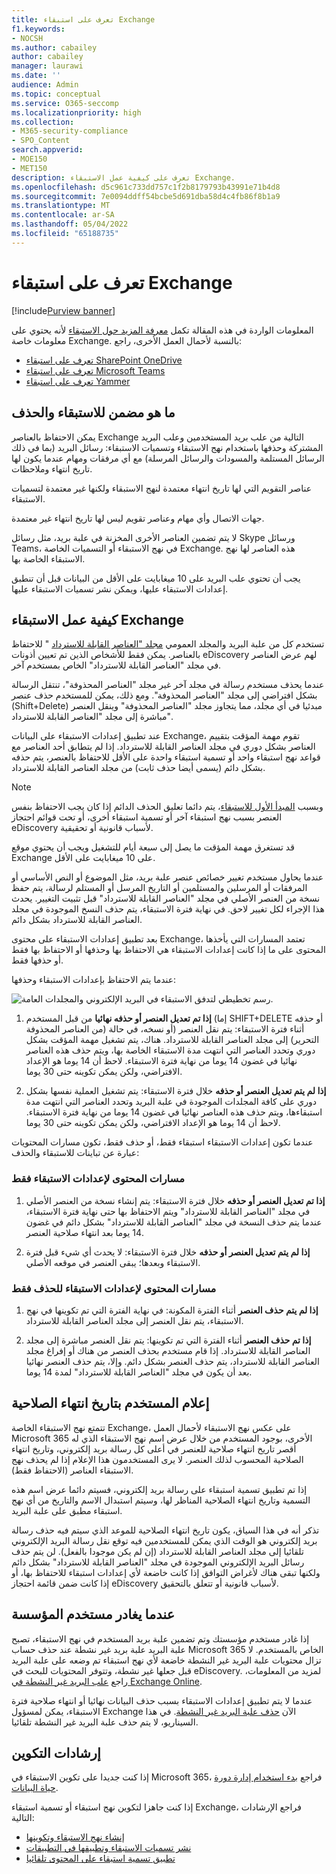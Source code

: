 ```yaml
---
title: تعرف على استبقاء Exchange
f1.keywords:
- NOCSH
ms.author: cabailey
author: cabailey
manager: laurawi
ms.date: ''
audience: Admin
ms.topic: conceptual
ms.service: O365-seccomp
ms.localizationpriority: high
ms.collection:
- M365-security-compliance
- SPO_Content
search.appverid:
- MOE150
- MET150
description: تعرف على كيفية عمل الاستبقاء Exchange.
ms.openlocfilehash: d5c961c733dd757c1f2b8179793b43991e71b4d8
ms.sourcegitcommit: 7e0094ddff54bcbe5d691dba58d4c4fb86f8b1a9
ms.translationtype: MT
ms.contentlocale: ar-SA
ms.lasthandoff: 05/04/2022
ms.locfileid: "65188735"
---
```

# <a name="learn-about-retention-for-exchange"></a>تعرف على استبقاء Exchange

[!include[Purview banner](../includes/purview-rebrand-banner.md)]

المعلومات الواردة في هذه المقالة تكمل [معرفة المزيد حول الاستبقاء](retention.md) لأنه يحتوي على معلومات خاصة Exchange.  بالنسبة لأحمال العمل الأخرى، راجع:

- [تعرف على استبقاء SharePoint OneDrive](retention-policies-sharepoint.md)
- [تعرف على استبقاء Microsoft Teams](retention-policies-teams.md)
- [تعرف على استبقاء Yammer](retention-policies-yammer.md)

## <a name="whats-included-for-retention-and-deletion"></a>ما هو مضمن للاستبقاء والحذف

يمكن الاحتفاظ بالعناصر Exchange التالية من علب بريد المستخدمين وعلب البريد المشتركة وحذفها باستخدام نهج الاستبقاء وتسميات الاستبقاء: رسائل البريد (بما في ذلك الرسائل المستلمة والمسودات والرسائل المرسلة) مع أي مرفقات ومهام عندما يكون لها تاريخ انتهاء وملاحظات. 

عناصر التقويم التي لها تاريخ انتهاء معتمدة لنهج الاستبقاء ولكنها غير معتمدة لتسميات الاستبقاء.

جهات الاتصال وأي مهام وعناصر تقويم ليس لها تاريخ انتهاء غير معتمدة.

لا يتم تضمين العناصر الأخرى المخزنة في علبة بريد، مثل رسائل Skype ورسائل Teams، في نهج الاستبقاء أو التسميات الخاصة Exchange. هذه العناصر لها نهج الاستبقاء الخاصة بها.

يجب أن تحتوي علب البريد على 10 ميغابايت على الأقل من البيانات قبل أن تنطبق إعدادات الاستبقاء عليها، ويمكن نشر تسميات الاستبقاء عليها.

## <a name="how-retention-works-for-exchange"></a>كيفية عمل الاستبقاء Exchange

تستخدم كل من علبة البريد والمجلد العمومي [مجلد "العناصر القابلة للاسترداد](/exchange/security-and-compliance/recoverable-items-folder/recoverable-items-folder) " للاحتفاظ بالعناصر. يمكن فقط للأشخاص الذين تم تعيين أذونات eDiscovery لهم عرض العناصر في مجلد "العناصر القابلة للاسترداد" الخاص بمستخدم آخر.
  
عندما يحذف مستخدم رسالة في مجلد آخر غير مجلد "العناصر المحذوفة"، تنتقل الرسالة بشكل افتراضي إلى مجلد "العناصر المحذوفة". ومع ذلك، يمكن للمستخدم حذف عنصر (Shift+Delete) مبدئيا في أي مجلد، مما يتجاوز مجلد "العناصر المحذوفة" وينقل العنصر مباشرة إلى مجلد "العناصر القابلة للاسترداد".
  
عند تطبيق إعدادات الاستبقاء على البيانات Exchange، تقوم مهمة المؤقت بتقييم العناصر بشكل دوري في مجلد العناصر القابلة للاسترداد. إذا لم يتطابق أحد العناصر مع قواعد نهج استبقاء واحد أو تسمية استبقاء واحدة على الأقل للاحتفاظ بالعنصر، يتم حذفه بشكل دائم (يسمى أيضا حذف ثابت) من مجلد العناصر القابلة للاسترداد.

> [!NOTE]
> وبسبب [المبدأ الأول للاستبقاء](retention.md#the-principles-of-retention-or-what-takes-precedence)، يتم دائما تعليق الحذف الدائم إذا كان يجب الاحتفاظ بنفس العنصر بسبب نهج استبقاء آخر أو تسمية استبقاء أخرى، أو تحت قوائم احتجاز eDiscovery لأسباب قانونية أو تحقيقية.

قد تستغرق مهمة المؤقت ما يصل إلى سبعة أيام للتشغيل ويجب أن يحتوي موقع Exchange على 10 ميغابايت على الأقل.
  
عندما يحاول مستخدم تغيير خصائص عنصر علبة بريد، مثل الموضوع أو النص الأساسي أو المرفقات أو المرسلين والمستلمين أو التاريخ المرسل أو المستلم لرسالة، يتم حفظ نسخة من العنصر الأصلي في مجلد "العناصر القابلة للاسترداد" قبل تثبيت التغيير. يحدث هذا الإجراء لكل تغيير لاحق. في نهاية فترة الاستبقاء، يتم حذف النسخ الموجودة في مجلد العناصر القابلة للاسترداد بشكل دائم.

بعد تطبيق إعدادات الاستبقاء على محتوى Exchange، تعتمد المسارات التي يأخذها المحتوى على ما إذا كانت إعدادات الاستبقاء هي الاحتفاظ بها وحذفها أو الاحتفاظ بها فقط أو حذفها فقط.

عندما يتم الاحتفاظ بإعدادات الاستبقاء وحذفها:

![رسم تخطيطي لتدفق الاستبقاء في البريد الإلكتروني والمجلدات العامة.](../media/88f174cc-bbf4-4305-93d7-0515f496c8f9.png)

1. **إذا تم تعديل العنصر أو حذفه نهائيا** من قبل المستخدم (إما SHIFT+DELETE أو حذفه من العناصر المحذوفة) أثناء فترة الاستبقاء: يتم نقل العنصر (أو نسخه، في حالة التحرير) إلى مجلد العناصر القابلة للاسترداد. هناك، يتم تشغيل مهمة المؤقت بشكل دوري وتحدد العناصر التي انتهت مدة الاستبقاء الخاصة بها، ويتم حذف هذه العناصر نهائيا في غضون 14 يوما من نهاية فترة الاستبقاء. لاحظ أن 14 يوما هو الإعداد الافتراضي، ولكن يمكن تكوينه حتى 30 يوما.

2. **إذا لم يتم تعديل العنصر أو حذفه** خلال فترة الاستبقاء: يتم تشغيل العملية نفسها بشكل دوري على كافة المجلدات الموجودة في علبة البريد وتحدد العناصر التي انتهت مدة استبقاءها، ويتم حذف هذه العناصر نهائيا في غضون 14 يوما من نهاية فترة الاستبقاء. لاحظ أن 14 يوما هو الإعداد الافتراضي، ولكن يمكن تكوينه حتى 30 يوما. 

عندما تكون إعدادات الاستبقاء استبقاء فقط، أو حذف فقط، تكون مسارات المحتويات عبارة عن تباينات للاستبقاء والحذف:

### <a name="content-paths-for-retain-only-retention-settings"></a>مسارات المحتوى لإعدادات الاستبقاء فقط

1. **إذا تم تعديل العنصر أو حذفه** خلال فترة الاستبقاء: يتم إنشاء نسخة من العنصر الأصلي في مجلد "العناصر القابلة للاسترداد" ويتم الاحتفاظ بها حتى نهاية فترة الاستبقاء، عندما يتم حذف النسخة في مجلد "العناصر القابلة للاسترداد" بشكل دائم في غضون 14 يوما بعد انتهاء صلاحية العنصر. 

2. **إذا لم يتم تعديل العنصر أو حذفه** خلال فترة الاستبقاء: لا يحدث أي شيء قبل فترة الاستبقاء وبعدها؛ يبقى العنصر في موقعه الأصلي.

### <a name="content-paths-for-delete-only-retention-settings"></a>مسارات المحتوى لإعدادات الاستبقاء للحذف فقط

1. **إذا لم يتم حذف العنصر** أثناء الفترة المكونة: في نهاية الفترة التي تم تكوينها في نهج الاستبقاء، يتم نقل العنصر إلى مجلد العناصر القابلة للاسترداد. 

2. **إذا تم حذف العنصر** أثناء الفترة التي تم تكوينها: يتم نقل العنصر مباشرة إلى مجلد العناصر القابلة للاسترداد. إذا قام مستخدم بحذف العنصر من هناك أو إفراغ مجلد العناصر القابلة للاسترداد، يتم حذف العنصر بشكل دائم. وإلا، يتم حذف العنصر نهائيا بعد أن يكون في مجلد "العناصر القابلة للاسترداد" لمدة 14 يوما. 

## <a name="user-notification-of-expiry-date"></a>إعلام المستخدم بتاريخ انتهاء الصلاحية

تتمتع نهج الاستبقاء الخاصة Exchange، على عكس نهج الاستبقاء لأحمال العمل Microsoft 365 الأخرى، بوجود المستخدم من خلال عرض اسم نهج الاستبقاء الذي له أقصر تاريخ انتهاء صلاحية للعنصر في أعلى كل رسالة بريد إلكتروني، وتاريخ انتهاء الصلاحية المحسوب لذلك العنصر. لا يرى المستخدمون هذا الإعلام إذا لم يحذف نهج الاستبقاء العناصر (الاحتفاظ فقط).

إذا تم تطبيق تسمية استبقاء على رسالة بريد إلكتروني، فسيتم دائما عرض اسم هذه التسمية وتاريخ انتهاء الصلاحية المناظر لها، وسيتم استبدال الاسم والتاريخ من أي نهج استبقاء مطبق على علبة البريد.

تذكر أنه في هذا السياق، يكون تاريخ انتهاء الصلاحية للموعد الذي سيتم فيه حذف رسالة بريد إلكتروني هو الوقت الذي يمكن للمستخدمين فيه توقع نقل رسالة البريد الإلكتروني تلقائيا إلى مجلد العناصر القابلة للاسترداد (إن لم يكن موجودا بالفعل). لن يتم حذف رسائل البريد الإلكتروني الموجودة في مجلد "العناصر القابلة للاسترداد" بشكل دائم ولكنها تبقى هناك لأغراض التوافق إذا كانت خاضعة لأي إعدادات استبقاء للاحتفاظ بها، أو إذا كانت ضمن قائمة احتجاز eDiscovery لأسباب قانونية أو تتعلق بالتحقيق.

## <a name="when-a-user-leaves-the-organization"></a>عندما يغادر مستخدم المؤسسة 

إذا غادر مستخدم مؤسستك وتم تضمين علبة بريد المستخدم في نهج الاستبقاء، تصبح علبة البريد علبة بريد غير نشطة عند حذف حساب Microsoft 365 الخاص بالمستخدم. لا تزال محتويات علبة البريد غير النشطة خاضعة لأي نهج استبقاء تم وضعه على علبة البريد قبل جعلها غير نشطة، وتتوفر المحتويات للبحث في eDiscovery. لمزيد من المعلومات، راجع [علب البريد غير النشطة في Exchange Online](inactive-mailboxes-in-office-365.md).

عندما لا يتم تطبيق إعدادات الاستبقاء بسبب حذف البيانات نهائيا أو انتهاء صلاحية فترة الاستبقاء، يمكن لمسؤول Exchange الآن [حذف علبة البريد غير النشطة](delete-an-inactive-mailbox.md). في هذا السيناريو، لا يتم حذف علبة البريد غير النشطة تلقائيا.

## <a name="configuration-guidance"></a>إرشادات التكوين

إذا كنت جديدا على تكوين الاستبقاء في Microsoft 365، فراجع [بدء استخدام إدارة دورة حياة البيانات](get-started-with-data-lifecycle-management.md).

إذا كنت جاهزا لتكوين نهج استبقاء أو تسمية استبقاء Exchange، فراجع الإرشادات التالية:
- [إنشاء نهج الاستبقاء وتكوينها](create-retention-policies.md)
- [نشر تسميات الاستبقاء وتطبيقها في التطبيقات](create-apply-retention-labels.md)
- [تطبيق تسمية استبقاء على المحتوى تلقائيا](apply-retention-labels-automatically.md)
